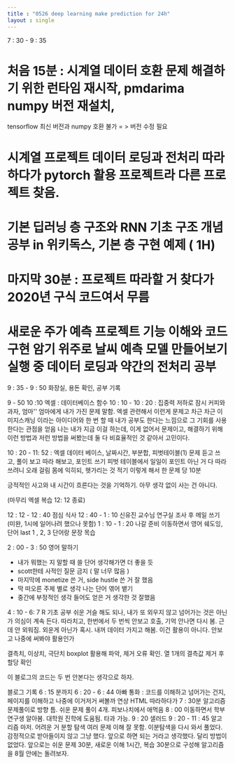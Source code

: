 ```yaml
---
title : "0526 deep learning make prediction for 24h" 
layout : single
---
```


7 : 30 - 9 : 35
# 처음 15분 : 시계열 데이터 호환 문제 해결하기 위한 런타임 재시작, pmdarima numpy 버전 재설치, 
tensorflow 최신 버전과  numpy 호환 불가 = > 버전 수정 필요

# 시계열 프로젝트 데이터 로딩과 전처리 따라하다가 pytorch 활용 프로젝트라 다른 프로젝트 찾음.
# 기본 딥러닝 층 구조와 RNN 기초 구조 개념 공부 in 위키독스, 기본 층 구현 예제  ( 1H)

# 마지막 30분 : 프로젝트 따라할 거 찾다가 2020년 구식 코드여서 무름
# 새로운 주가 예측 프로젝트 기능 이해와 코드 구현 암기 위주로 날씨 예측 모델 만들어보기 실행 중 데이터 로딩과 약간의 전처리 공부

9 : 35 - 9 : 50 화장실, 용돈 확인, 공부 기록

9 - 50 10 :10 엑셀 : 데이터베이스 함수
10 : 10 - 10 : 20 : 집중력 저하로 잠시 커피와 과자, 엄마''
엄마에게 내가 가진 문제 말함. 엑셀 관련해서 이런게 문제고 차근 차근 이미지스캐닝 이라는 아이디어와 한 번 할 때 내가 공부도 한다는 느낌으로 그 기회를 사용한다는 관점을 얻음
나는 내가 지금 이걸 하는데, 이게 없어서 문제이고, 해결하기 위해 이런 방법과 저런 방법을 써봤는데 둘 다 비효율적인 것 같아서 고민이다. 


10 : 20 - 11: 52 : 엑셀 데이터 베이스, 날짜시간, 부분합, 피벗테이블(1) 
문제 듣고 쓰고, 풀이 보고 따라 해보고, 포인트 쓰기 
피벗 테이블에서 일일이 포인트 아닌 거 다 따라 쓰려니 오래 걸림 몸에 익히되, 헷가리는 것 적기
이렇게 해서 한 문제 당 10분

긍적적인 사고와 내 시간이 흐른다는 것을 기억하기. 아무 생각 없이 사는 건 아니다. 

(마무리 엑셀 복습 12: 12 종료)

12 : 12 - 12 : 40 점심 식사
12 : 40 - 1 : 10 신유진 교수님 연구실 조사 후 메일 쓰기 (미완, 1시에 일어나려 했으나 못함)
1 : 10 - 1 : 20 나갈 준비 
이동하면서 영어 쉐도잉, 단어 last 1 , 2, 3 단어랑 문장 목습

2 : 00 - 3 : 50 영어 말하기

* 내가 뭐했는 지 말할 때 쓸 단어 생각해가면 더 좋을 듯
* scott한테 사적인 질문 금지 ( 말 너무 많음 )
* 마지막에 monetize 쓴 거, side hustle 쓴 거 잘 했음
* 딱 떠오른 주제 별로 생각 나는 단어 엮어 뱉기
* 중간에 부정적인 생각 들어도 얻은 거 생각한 것 잘했음

4 : 10 - 6: 7 R 기초 공부
쉬운 거슬 해도 되나, 내가 또 외우지 않고 넘어가는 것은 아닌가 의심이 계속 든다.
따라치고, 한번에서 두 번씩 안보고 호출, 기억 안나면 다시 봄. 근데 안 외워짐. 외운게 아닌가 혹시. 
내꺼 데이터 가지고 해봄. 이건 활용이 아니다. 안보고 나중에 써봐야 활용인가

결측치, 이상치, 극단치 boxplot 활용해 파악, 제거 오류 확인. 열 1개의 결측값 제거 후 할당 확인

이 블로그의 코드는 두 번 안본다는 생각으로 하자. 

블로그 기록 6 : 15 분까지
6 : 20 - 6 : 44  아빠 통화 : 코드를 이해하고 넘어가는 건지, 페이지를 이해하고 나중에 이거저거 써볼까 연상
HTML 따라하다가
7 : 30분 알고리즘 문제풀이로 방향 틈. 쉬운 문제 풀이 4개. 피보나치에서 애먹음
8 : 00 이동하면서 학부연구생 알아봄. 대학원 진학에 도움됨. 타과 가능. 
9 : 20 샐러드 
9 : 20 - 11 : 45 알고리즘 마저. 어려운 거 분할 탐색 여러 문제 이해 잘 못함. 
이분탐색을 다시 와서 풀었다. 감정적으로 받아들이지 않고 그냥 했다. 앞으로 하면 되는 거라고 생각했다. 달리 방법이 없었다. 
앞으로는 쉬운 문제 30분, 새로운 이해 1시간, 복습 30분으로 구성해 알고리즘을 8월 안에는 돌려보자. 




















